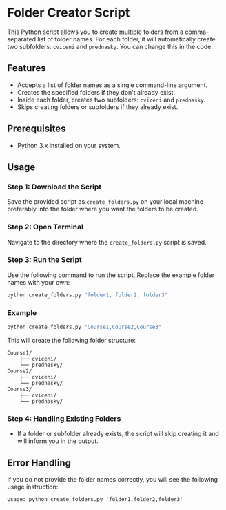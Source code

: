 # Folder Creator Script

This Python script allows you to create multiple folders from a comma-separated list of folder names. 
For each folder, it will automatically create two subfolders: `cviceni` and `prednasky`. You can change this in the code.

## Features
- Accepts a list of folder names as a single command-line argument.
- Creates the specified folders if they don't already exist.
- Inside each folder, creates two subfolders: `cviceni` and `prednasky`.
- Skips creating folders or subfolders if they already exist.

## Prerequisites
- Python 3.x installed on your system.

## Usage

### Step 1: Download the Script
Save the provided script as `create_folders.py` on your local machine preferably into the folder where you want the folders to be created.

### Step 2: Open Terminal
Navigate to the directory where the `create_folders.py` script is saved.

### Step 3: Run the Script
Use the following command to run the script. Replace the example folder names with your own:

```bash
python create_folders.py "folder1, folder2, folder3"
```

### Example

```bash
python create_folders.py "Course1,Course2,Course3"
```

This will create the following folder structure:
```
Course1/
    ├── cviceni/
    └── prednasky/
Course2/
    ├── cviceni/
    └── prednasky/
Course3/
    ├── cviceni/
    └── prednasky/
```

### Step 4: Handling Existing Folders
- If a folder or subfolder already exists, the script will skip creating it and will inform you in the output.

## Error Handling
If you do not provide the folder names correctly, you will see the following usage instruction:

```
Usage: python create_folders.py 'folder1,folder2,folder3'
```
